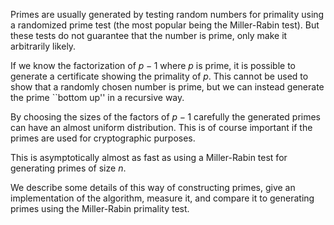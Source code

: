 Primes are usually generated by testing random numbers for primality
using a randomized prime test (the most popular being the Miller-Rabin
test).  But these tests do not guarantee that the number is prime,
only make it arbitrarily likely.

If we know the factorization of $p-1$ where $p$ is prime, it is
possible to generate a certificate showing the primality of $p$. This
cannot be used to show that a randomly chosen number is prime, but we
can instead generate the prime ``bottom up'' in a recursive way.

By choosing the sizes of the factors of $p-1$ carefully the generated
primes can have an almost uniform distribution. This is of course
important if the primes are used for cryptographic purposes.

This is asymptotically almost as fast as using a Miller-Rabin test for
generating primes of size $n$.

We describe some details of this way of constructing primes, give an
implementation of the algorithm, measure it, and compare it to
generating primes using the Miller-Rabin primality test.